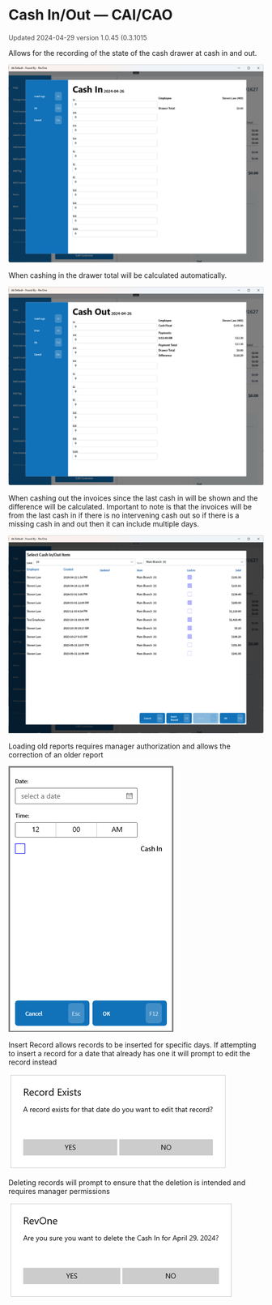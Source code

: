 # Cash In/Out — CAI/CAO
<span style="font-size:.8rem;opacity:.8">Updated 2024-04-29 version 1.0.45 (0.3.1015</span>

Allows for the recording of the state of the cash drawer at cash in and out.

![Cash In](../../.attachments/Documentation/CashIn.png "Cash In")

When cashing in the drawer total will be calculated automatically.

![Cash Out](../../.attachments/Documentation/CashOut.png "Cash Out")

When cashing out the invoices since the last cash in will be shown and the difference will be calculated. Important to note is that the invoices will be from the last cash in if there is no intervening cash out so if there is a missing cash in and out then it can include multiple days.

![Load Old Report](../../.attachments/Documentation/CashIn-LoadOldReport.png "Load Old Report")

Loading old reports requires manager authorization and allows the correction of an older report

![Insert Record](../../.attachments/Documentation/CashIn-InsertRecord.png "Insert Record")

Insert Record allows records to be inserted for specific days. If attempting to insert a record for a date that already has one it will prompt to edit the record instead

![Record Exists](../../.attachments/Documentation/CashIn-RecordExists.png "Record Exists")

Deleting records will prompt to ensure that the deletion is intended and requires manager permissions

![Delete Confirmation](../../.attachments/Documentation/CashIn-DeleteConfirmation.png "Delete Confirmation")